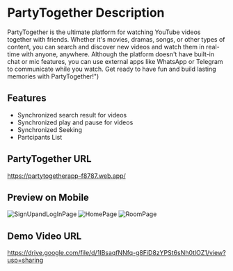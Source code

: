 # PartyTogether Description

PartyTogether is the ultimate platform for watching YouTube videos together with friends. Whether it's movies, dramas, songs, or other types of content, you can search and discover new videos and watch them in real-time with anyone, anywhere. Although the platform doesn't have built-in chat or mic features, you can use external apps like WhatsApp or Telegram to communicate while you watch. Get ready to have fun and build lasting memories with PartyTogether!")


## Features
- Synchronized search result for videos
- Synchronized play and pause for videos 
- Synchronized Seeking
- Partcipants List



## PartyTogether URL
https://partytogetherapp-f8787.web.app/



## Preview on Mobile
![SignUpandLogInPage](https://user-images.githubusercontent.com/30893428/232461272-8f0a4584-f8c7-4b41-b624-2c743075c6f0.png) 
![HomePage](https://user-images.githubusercontent.com/30893428/232461358-fbff85bb-78e6-4b12-9603-ba3bb75126d2.png)
![RoomPage](https://user-images.githubusercontent.com/30893428/232465760-fd388f4e-d140-44c1-95d8-df3b44c6fcbd.png)



## Demo Video URL
https://drive.google.com/file/d/1IBsaqfNNfq-g8FiD8zYPSt6sNh0tlOZ1/view?usp=sharing
